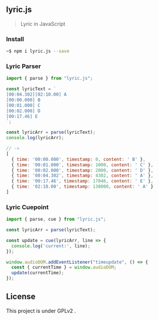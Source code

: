 ## lyric.js

> Lyric in JavaScript


### Install

```sh
~$ npm i lyric.js --save
```

### Lyric Parser

```js
import { parse } from "lyric.js";

const lyricText = `
[00:04.302][02:10.00] A
[00:00.000] B
[00:01.000] C
[00:02.000] D
[00:17.46] E
`;

const lyricArr = parse(lyricText);
console.log(lyricArr);

// ->
[
  { time: '00:00.000', timestamp: 0, content: ' B' },
  { time: '00:01.000', timestamp: 1000, content: ' C' },
  { time: '00:02.000', timestamp: 2000, content: ' D' },
  { time: '00:04.302', timestamp: 4302, content: ' A' },
  { time: '00:17.46', timestamp: 17046, content: ' E' },
  { time: '02:10.00', timestamp: 130000, content: ' A' }
]
```

### Lyric Cuepoint

```js
import { parse, cue } from "lyric.js";

const lyricArr = parse(lyricText);

const update = cue(lyricArr, line => {
  console.log('current:', line);
});

window.audioDOM.addEventListener("timeupdate", () => {
  const { currentTime } = window.audioDOM;
  update(currentTime);
});
```

## License

This project is under GPLv2 .
